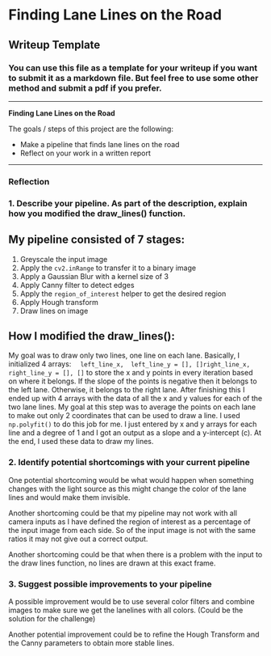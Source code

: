 # **Finding Lane Lines on the Road** 

## Writeup Template

### You can use this file as a template for your writeup if you want to submit it as a markdown file. But feel free to use some other method and submit a pdf if you prefer.

---

**Finding Lane Lines on the Road**

The goals / steps of this project are the following:
* Make a pipeline that finds lane lines on the road
* Reflect on your work in a written report


[//]: # (Image References)

[image1]: ./examples/grayscale.jpg "Grayscale"

---

### Reflection

### 1. Describe your pipeline. As part of the description, explain how you modified the draw_lines() function.

## My pipeline consisted of 7 stages:
1. Greyscale the input image
2. Apply the `cv2.inRange` to transfer it to a binary image
3. Apply a Gaussian Blur with a kernel size of 3
4. Apply Canny filter to detect edges
5. Apply the `region_of_interest` helper to get the desired region
6. Apply Hough transform
7. Draw lines on image

## How I modified the draw_lines():
My goal was to draw only two lines, one line on each lane.
Basically, I initialized 4 arrays: `  left_line_x,  left_line_y = [], []right_line_x, right_line_y = [], []` to store the x and y points in every iteration based on where it belongs. If the slope of the points is negative then it belongs to the left lane. Otherwise, it belongs to the right lane. After finishing this I ended up with 4 arrays with the data of all the x and y values for each of the two lane lines. My goal at this step was to average the points on each lane to make out only 2 coordinates that can be used to draw a line. I used `np.polyfit()` to do this job for me. I just entered by x and y arrays for each line and a degree of 1 and I got an output as a slope and a y-intercept (c). At the end, I used these data to draw my lines.


### 2. Identify potential shortcomings with your current pipeline


One potential shortcoming would be what would happen when something changes with the light source as this might change the color of the lane lines and would make them invisible.

Another shortcoming could be that my pipeline may not work with all camera inputs as I have defined the region of interest as a percentage of the input image from each side. So of the input image is not with the same ratios it may not give out a correct output.

Another shortcoming could be that when there is a problem with the input to the draw lines function, no lines are drawn at this exact frame.


### 3. Suggest possible improvements to your pipeline

A possible improvement would be to use several color filters and combine images to make sure we get the lanelines with all colors. (Could be the solution for the challenge)

Another potential improvement could be to refine the Hough Transform and the Canny parameters to obtain more stable lines.
